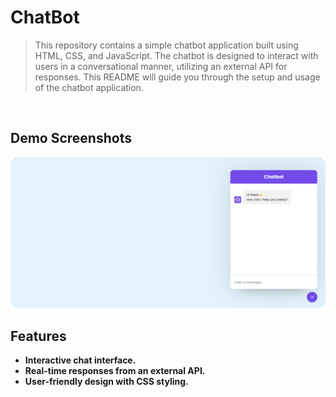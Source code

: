 # ChatBot 
> This repository contains a simple chatbot application built using HTML, CSS, and JavaScript. The chatbot is designed to interact with users in a conversational manner, utilizing an external API for responses. This README will guide you through the setup and usage of the chatbot application.

<br/>

 ## Demo Screenshots

 ![Chatbot Demo](./readme-images/chatBot.png "Demo")

## Features
- **Interactive chat interface.**
- **Real-time responses from an external API.**
- **User-friendly design with CSS styling.**

